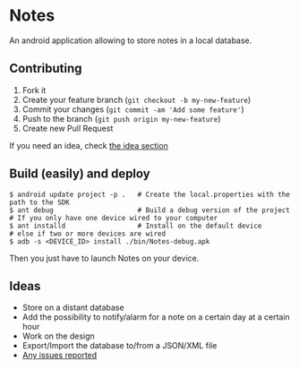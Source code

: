 # Notes

An android application allowing to store notes in a local database.

## Contributing

1. Fork it
2. Create your feature branch (`git checkout -b my-new-feature`)
3. Commit your changes (`git commit -am 'Add some feature'`)
4. Push to the branch (`git push origin my-new-feature`)
5. Create new Pull Request

If you need an idea, check [the idea section](https://github.com/Ezveus/Notes#ideas)

## Build (easily) and deploy

	$ android update project -p .	# Create the local.properties with the path to the SDK
	$ ant debug						# Build a debug version of the project
	# If you only have one device wired to your computer
	$ ant installd					# Install on the default device
	# else if two or more devices are wired
	$ adb -s <DEVICE_ID> install ./bin/Notes-debug.apk

Then you just have to launch Notes on your device.

## Ideas

- Store on a distant database
- Add the possibility to notify/alarm for a note on a certain day at a certain hour
- Work on the design
- Export/Import the database to/from a JSON/XML file
- [Any issues reported](https://github.com/Ezveus/Notes/issues?state=open)

